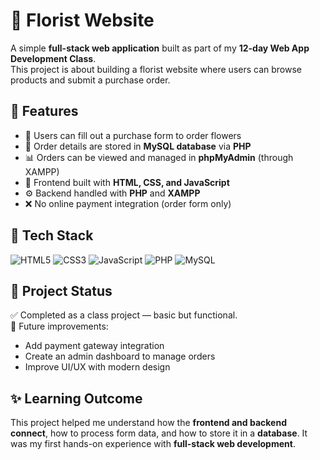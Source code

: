 # 💐 Florist Website  

A simple **full-stack web application** built as part of my **12-day Web App Development Class**.  
This project is about building a florist website where users can browse products and submit a purchase order.  

## 📌 Features  
- 🛒 Users can fill out a purchase form to order flowers  
- 💾 Order details are stored in **MySQL database** via **PHP**  
- 📊 Orders can be viewed and managed in **phpMyAdmin** (through XAMPP)  
- 🎨 Frontend built with **HTML, CSS, and JavaScript**  
- ⚙️ Backend handled with **PHP** and **XAMPP**  
- ❌ No online payment integration (order form only)  

## 🔧 Tech Stack  
![HTML5](https://img.shields.io/badge/html5-%23E34F26.svg?style=for-the-badge&logo=html5&logoColor=white) 
![CSS3](https://img.shields.io/badge/css3-%231572B6.svg?style=for-the-badge&logo=css3&logoColor=white) 
![JavaScript](https://img.shields.io/badge/javascript-%23323330.svg?style=for-the-badge&logo=javascript&logoColor=%23F7DF1E) 
![PHP](https://img.shields.io/badge/php-%23777BB4.svg?style=for-the-badge&logo=php&logoColor=white) 
![MySQL](https://img.shields.io/badge/mysql-4479A1.svg?style=for-the-badge&logo=mysql&logoColor=white)
 
## 📂 Project Status  
✅ Completed as a class project — basic but functional.  
🔨 Future improvements:  
- Add payment gateway integration  
- Create an admin dashboard to manage orders  
- Improve UI/UX with modern design  

## ✨ Learning Outcome  
This project helped me understand how the **frontend and backend connect**, how to process form data, and how to store it in a **database**. It was my first hands-on experience with **full-stack web development**.
